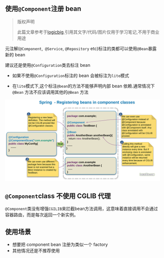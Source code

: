 ## 使用`@Component`注册 bean

> 版权声明
>
> 此篇文章参考于[logicbig](https://www.logicbig.com/),引用其文字/代码/图片仅用于学习笔记,不用于商业用途

元注解(`@Component`,` @Service`, `@Repository` etc)标注的类都可以使用`@Bean`暴露新的 bean

建议还是使用`@Configuration`类去标注 bean

- 如果不使用`@Configuration`标注的 bean 会被标注为`lite`模式

- 在`lite`模式下,这个标注`@bean`的方法不能够声明内部 bean 依赖.通常情况下`@Bean` 方法不应该调用其他的`@Bean` 方法

  

![img](assets/compnent-beans-registration.png)

## `@Component`class 不使用 CGLIB 代理

`@Component`类没有增强`CGILIB`来拦截bean方法调用，这意味着直接调用不会通过容器路由，而是每次返回一个新实例。

## 使用场景

- 想要把 component bean 注册为类似一个 factory
- 其他情况还是不推荐使用